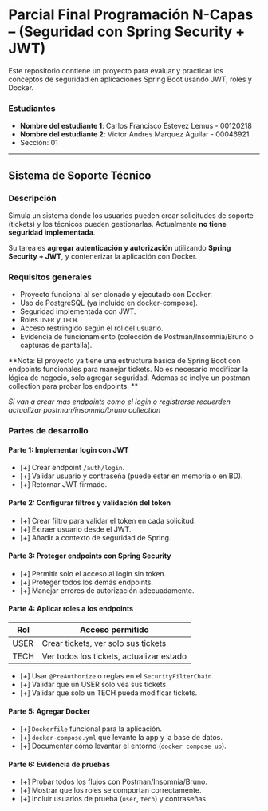 # Parcial Final Programación N-Capas – (Seguridad con Spring Security + JWT)

Este repositorio contiene un proyecto para evaluar y practicar los conceptos de seguridad en aplicaciones Spring Boot usando JWT, roles y Docker.

### Estudiantes
- **Nombre del estudiante 1**: Carlos Francisco Estevez Lemus - 00120218
- **Nombre del estudiante 2**: Victor Andres Marquez Aguilar - 00046921
- Sección: 01
---

## Sistema de Soporte Técnico

### Descripción
Simula un sistema donde los usuarios pueden crear solicitudes de soporte (tickets) y los técnicos pueden gestionarlas. Actualmente **no tiene seguridad implementada**.

Su tarea es **agregar autenticación y autorización** utilizando **Spring Security + JWT**, y contenerizar la aplicación con Docker.

### Requisitos generales

- Proyecto funcional al ser clonado y ejecutado con Docker.
- Uso de PostgreSQL (ya incluido en docker-compose).
- Seguridad implementada con JWT.
- Roles `USER` y `TECH`.
- Acceso restringido según el rol del usuario.
- Evidencia de funcionamiento (colección de Postman/Insomnia/Bruno o capturas de pantalla).

**Nota: El proyecto ya tiene una estructura básica de Spring Boot con endpoints funcionales para manejar tickets. No es necesario modificar la lógica de negocio, solo agregar seguridad. Ademas se inclye un postman collection para probar los endpoints. **

_Si van a crear mas endpoints como el login o registrarse recuerden actualizar postman/insomnia/bruno collection_

### Partes de desarrollo

#### Parte 1: Implementar login con JWT
- [+] Crear endpoint `/auth/login`.
- [+] Validar usuario y contraseña (puede estar en memoria o en BD).
- [+] Retornar JWT firmado.

#### Parte 2: Configurar filtros y validación del token
- [+] Crear filtro para validar el token en cada solicitud.
- [+] Extraer usuario desde el JWT.
- [+] Añadir a contexto de seguridad de Spring.

#### Parte 3: Proteger endpoints con Spring Security
- [+] Permitir solo el acceso al login sin token.
- [+] Proteger todos los demás endpoints.
- [+] Manejar errores de autorización adecuadamente.

#### Parte 4: Aplicar roles a los endpoints

| Rol   | Acceso permitido                                 |
|--------|--------------------------------------------------|
| USER  | Crear tickets, ver solo sus tickets              |
| TECH  | Ver todos los tickets, actualizar estado         |

- [+] Usar `@PreAuthorize` o reglas en el `SecurityFilterChain`.
- [+] Validar que un USER solo vea sus tickets.
- [+] Validar que solo un TECH pueda modificar tickets.

#### Parte 5: Agregar Docker
- [+] `Dockerfile` funcional para la aplicación.
- [+] `docker-compose.yml` que levante la app y la base de datos.
- [+] Documentar cómo levantar el entorno (`docker compose up`).

#### Parte 6: Evidencia de pruebas
- [+] Probar todos los flujos con Postman/Insomnia/Bruno.
- [+] Mostrar que los roles se comportan correctamente.
- [+] Incluir usuarios de prueba (`user`, `tech`) y contraseñas.
